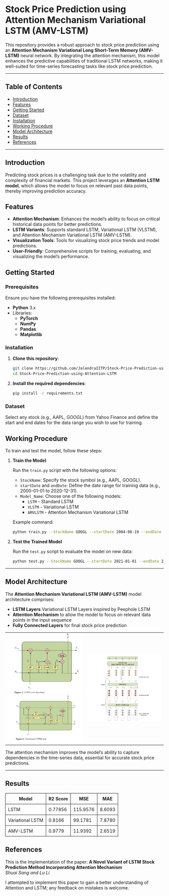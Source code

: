 # Stock Price Prediction using Attention Mechanism Variational LSTM (AMV-LSTM)

This repository provides a robust approach to stock price prediction using an **Attention Mechanism Variational Long Short-Term Memory (AMV-LSTM)** neural network. By integrating the attention mechanism, this model enhances the predictive capabilities of traditional LSTM networks, making it well-suited for time-series forecasting tasks like stock price prediction.

---

## Table of Contents

- [Introduction](#introduction)
- [Features](#features)
- [Getting Started](#getting-started)
- [Dataset](#dataset)
- [Installation](#installation)
- [Working Procedure](#working-procedure)
- [Model Architecture](#model-architecture)
- [Results](#results)
- [References](#references)

---

## Introduction

Predicting stock prices is a challenging task due to the volatility and complexity of financial markets. This project leverages an **Attention LSTM model**, which allows the model to focus on relevant past data points, thereby improving prediction accuracy.

## Features

- **Attention Mechanism**: Enhances the model’s ability to focus on critical historical data points for better predictions.
- **LSTM Variants**: Supports standard LSTM, Variational LSTM (VLSTM), and Attention Mechanism Variational LSTM (AMV-LSTM).
- **Visualization Tools**: Tools for visualizing stock price trends and model predictions.
- **User-Friendly**: Comprehensive scripts for training, evaluating, and visualizing the model’s performance.

## Getting Started

### Prerequisites

Ensure you have the following prerequisites installed:

- **Python** 3.x
- Libraries:
  - **PyTorch**
  - **NumPy**
  - **Pandas**
  - **Matplotlib**

### Installation

1. **Clone this repository**:

    ```bash
    git clone https://github.com/JalendraIITP/Stock-Price-Prediction-using-Attention-LSTM
    cd Stock-Price-Prediction-using-Attention-LSTM
    ```

2. **Install the required dependencies**:

    ```bash
    pip install -r requirements.txt
    ```

### Dataset

Select any stock (e.g., AAPL, GOOGL) from Yahoo Finance and define the start and end dates for the data range you wish to use for training.

## Working Procedure

To train and test the model, follow these steps:

1. **Train the Model**

   Run the `train.py` script with the following options:
   - `StockName`: Specify the stock symbol (e.g., AAPL, GOOGL).
   - `startDate` and `endDate`: Define the date range for training data (e.g., 2000-01-01 to 2020-12-31).
   - `Model_Name`: Choose one of the following models:
      - `LSTM` - Standard LSTM
      - `VLSTM` - Variational LSTM
      - `AMVLSTM` - Attention Mechanism Variational LSTM

   Example command:

    ```bash
    python train.py --StockName GOOGL --startDate 2004-08-19 --endDate 2020-12-31 --Model_Name AMVLSTM
    ```

2. **Test the Trained Model**

   Run the `test.py` script to evaluate the model on new data:

    ```bash
    python test.py --StockName GOOGL --startDate 2021-01-01 --endDate 2024-10-31 --Model_Name AMVLSTM
    ```

---

## Model Architecture

The **Attention Mechanism Variational LSTM (AMV-LSTM)** model architecture comprises:
- **LSTM Layers** Variational LSTM Layers inspired by Peephole LSTM
- **Attention Mechanism** to allow the model to focus on relevant data points in the input sequence
- **Fully Connected Layers** for final stock price prediction
<table>
  <tr>
    <td>
      <img src="https://github.com/JalendraIITP/Stock-Price-Prediction-using-Attention-Mechanism-Variational-LSTM/blob/master/Structure_of_LSTM.png" alt="LSTM" width="600"><br>
      <img src="https://github.com/JalendraIITP/Stock-Price-Prediction-using-Attention-Mechanism-Variational-LSTM/blob/master/Structure_of_VLSTM.png" alt="VLSTM" width="600">
    </td>
    <td>
      <img src="https://github.com/JalendraIITP/Stock-Price-Prediction-using-Attention-Mechanism-Variational-LSTM/blob/master/Structure_of_Attention.png" alt="Attention Block" width="600">
    </td>
  </tr>
</table>

The attention mechanism improves the model’s ability to capture dependencies in the time-series data, essential for accurate stock price predictions.

---

## Results

<table>
  <tr>
    <th style="border: 1px solid; padding: 8px;">Model</th>
    <th style="border: 1px solid; padding: 8px;">R2 Score</th>
    <th style="border: 1px solid; padding: 8px;">MSE</th>
    <th style="border: 1px solid; padding: 8px;">MAE</th>
  </tr>
  <tr>
    <td style="border: 1px solid; padding: 8px;">LSTM</td>
    <td style="border: 1px solid; padding: 8px;">0.77856</td>
    <td style="border: 1px solid; padding: 8px;">115.9576</td>
    <td style="border: 1px solid; padding: 8px;">8.6093</td>
  </tr>
  <tr>
    <td style="border: 1px solid; padding: 8px;">Variational LSTM</td>
    <td style="border: 1px solid; padding: 8px;">0.8166</td>
    <td style="border: 1px solid; padding: 8px;">99.1781</td>
    <td style="border: 1px solid; padding: 8px;">7.8780</td>
  </tr>
  <tr>
    <td style="border: 1px solid; padding: 8px;">AMV-LSTM</td>
    <td style="border: 1px solid; padding: 8px;">0.9779</td>
    <td style="border: 1px solid; padding: 8px;">11.9392</td>
    <td style="border: 1px solid; padding: 8px;">2.6519</td>
  </tr>
</table>

## References

This is the implementation of the paper:
**A Novel Variant of LSTM Stock Prediction Method Incorporating Attention Mechanism**  
_Shuai Sang and Lu Li_

I attempted to implement this paper to gain a better understanding of Attention and LSTM; any feedback on mistakes is welcome.
